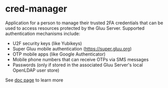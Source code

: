 # cred-manager
Application for a person to manage their trusted 2FA credentials that can be used to access resources protected by the Gluu Server. Supported authentication mechanisms include:

- U2F security keys (like Yubikeys)             
- Super Gluu mobile authentication (https://super.gluu.org)
- OTP mobile apps (like Google Authenticator)            
- Mobile phone numbers that can receive OTPs via SMS messages
- Passwords (only if stored in the associated Gluu Server's local OpenLDAP user store)                  

See [doc page](https://gluu.org/docs/creds/) to learn more